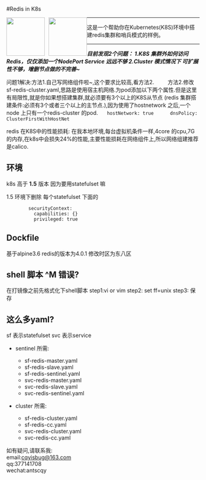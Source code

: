 #Redis in K8s


<img src="https://github.com/marscqy/redis-in-k8s/blob/master/k8s-logo.png" width="100px" style="float:left" /><img src="https://github.com/marscqy/redis-in-k8s/blob/master/redis-logo.jpg" width="100px" style="margin-left:10px;float:left"/>


-----

这是一个帮助你在Kubernetes(K8S)环境中搭建redis集群和哨兵模式的样例。

-----


***目前发现2个问题： 1.K8S 集群外如何访问Redis，仅仅添加一个NodePort Service 远远不够   2.Cluster 模式情况下 可扩展性不够，增删节点做的不完善~***

问题1解决:方法1.自己写网络组件啦~,这个要求比较高,看方法2.
         方法2.修改sf-redis-cluster.yaml,思路是使用宿主机网络.为pod添加以下两个属性.但是这里有局限性,就是你如果想搭建集群,就必须要有3个以上的K8S从节点 (redis 集群搭建条件:必须有3个或者三个以上的主节点.),因为使用了hostnetwork 之后,一个node 上只有一个redis-cluster 的pod.
      ```
      hostNetwork: true
      dnsPolicy: ClusterFirstWithHostNet
      ```

redis 在K8S中的性能损耗:
在我本地环境,每台虚拟机条件一样,4core 的cpu,7G的内存,在k8s中会损失24%的性能,主要性能损耗在网络组件上,所以网络组建推荐是calico.

环境
---
k8s 高于 **1.5** 版本 因为要用statefulset 嘛

1.5 环境下删除
每个statefulset 下面的
```
        securityContext:
          capabilities: {}
          privileged: true
```
Dockfile 
---
基于alpine3.6  redis的版本为4.0.1 
修改时区为东八区

shell 脚本 ^M 错误?
---
在打镜像之前先格式化下shell脚本
step1:vi or vim
step2: set ff=unix
step3: 保存 


这么多yaml?
---
sf 表示statefulset
svc 表示service

- sentinel 所需: 
    - sf-redis-master.yaml
    - sf-redis-slave.yaml
    - sf-redis-sentinel.yaml
    - svc-redis-master.yaml
    - svc-redis-slave.yaml
    - svc-redis-sentinel.yaml

- cluster 所需:
    - sf-redis-cluster.yaml
    - sf-redis-cc.yaml
    - svc-redis-cluster.yaml
    - svc-redis-cc.yaml
    
    
如有疑问,请联系我:  
email:cqyisbug@163.com  
qq:377141708  
wechat:antscqy  
